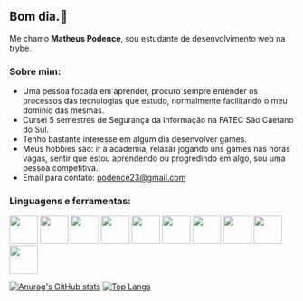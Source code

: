 ## Bom dia.👋
Me chamo **Matheus Podence**, sou estudante de desenvolvimento web na trybe. 

### Sobre mim:

- Uma pessoa focada em aprender, procuro sempre entender os processos das tecnologias que estudo, normalmente facilitando o meu domínio das mesmas.
- Cursei 5 semestres de Segurança da Informação na FATEC São Caetano do Sul.
- Tenho bastante interesse em algum dia desenvolver games.
- Meus hobbies são: ir à academia, relaxar jogando uns games nas horas vagas, sentir que estou aprendendo ou progredindo em algo, sou uma pessoa competitiva.
- Email para contato: podence23@gmail.com

### Linguagens e ferramentas:

<img width="50px" height="50px" src="https://cdn.jsdelivr.net/gh/devicons/devicon/icons/html5/html5-original.svg" /> <img width="50px" height="50px" src="https://cdn.jsdelivr.net/gh/devicons/devicon/icons/javascript/javascript-original.svg" /> <img width="50px" height="50px" src="https://cdn.jsdelivr.net/gh/devicons/devicon/icons/typescript/typescript-original.svg" /> <img width="50px" height="50px" src="https://cdn.jsdelivr.net/gh/devicons/devicon/icons/react/react-original-wordmark.svg" /> <img width="50px" height="50px" src="https://cdn.jsdelivr.net/gh/devicons/devicon/icons/redux/redux-original.svg" /> <img width="50px" height="50px" src="https://cdn.jsdelivr.net/gh/devicons/devicon/icons/docker/docker-plain-wordmark.svg" /> <img width="50px" height="50px" src="https://cdn.jsdelivr.net/gh/devicons/devicon/icons/nodejs/nodejs-original-wordmark.svg" /> <img width="50px" height="50px" src="https://cdn.jsdelivr.net/gh/devicons/devicon/icons/mysql/mysql-original-wordmark.svg" /> <img width="50px" height="50px" src="https://cdn.jsdelivr.net/gh/devicons/devicon/icons/sequelize/sequelize-original.svg" /> <img width="50px" height="50px" src="https://cdn.jsdelivr.net/gh/devicons/devicon/icons/git/git-original.svg" /> 

[![Anurag's GitHub stats](https://github-readme-stats.vercel.app/api?username=mpodence)](https://github.com/anuraghazra/github-readme-stats) [![Top Langs](https://github-readme-stats.vercel.app/api/top-langs/?username=mpodence&layout=compact)](https://github.com/anuraghazra/github-readme-stats)


